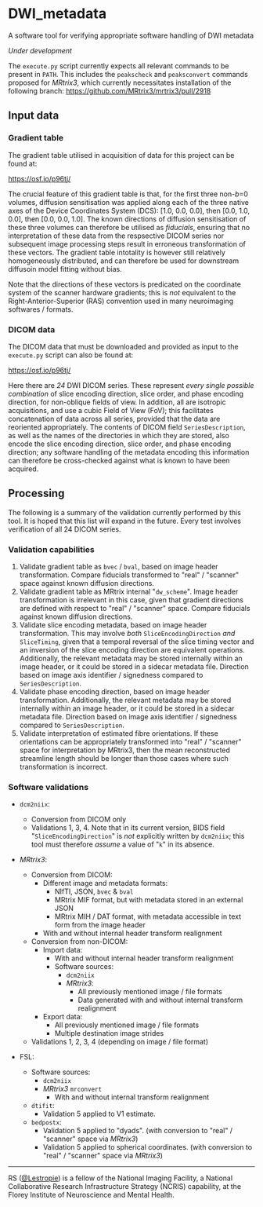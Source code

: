 # DWI_metadata

A software tool for verifying appropriate software handling of DWI metadata

*Under development*

The `execute.py` script currently expects all relevant commands to be present in `PATH`.
This includes the `peakscheck` and `peaksconvert` commands proposed for *MRtrix3*,
which currently necessitates installation of the following branch:
https://github.com/MRtrix3/mrtrix3/pull/2918

## Input data

### Gradient table

The gradient table utilised in acquisition of data for this project can be found at:

https://osf.io/p96tj/

The crucial feature of this gradient table is that,
for the first three non-*b*=0 volumes,
diffusion sensitisation was applied along each of the three native axes of the Device Coordinates System (DCS):
[1.0, 0.0, 0.0], then [0.0, 1.0, 0.0], then [0.0, 0.0, 1.0].
The known directions of diffusion sensitisation of these three volumes can therefore be utilised as *fiducials*,
ensuring that no interpretation of these data from the respsective DICOM series nor subsequent image processing steps
result in erroneous transformation of these vectors.
The gradient table intotality is however still relatively homogeneously distributed,
and can therefore be used for downstream diffusoin model fitting without bias.

Note that the directions of these vectors is predicated on the coordinate system of the scanner hardware gradients;
this is *not* equivalent to the Right-Anterior-Superior (RAS) convention used in many neuroimaging softwares / formats. 

### DICOM data

The DICOM data that must be downloaded and provided as input to the `execute.py` script can also be found at:

https://osf.io/p96tj/

Here there are *24* DWI DICOM series.
These represent *every single possible combination* of slice encoding direction, slice order, and phase encoding direction,
for non-oblique fields of view.
In addition, all are isotropic acquisitions,
and use a cubic Field of View (FoV);
this facilitates concatenation of data across all series,
provided that the data are reoriented appropriately.
The contents of DICOM field `SeriesDescription`,
as well as the names of the directories in which they are stored,
also encode the slice encoding direction, slice order, and phase encoding direction;
any software handling of the metadata encoding this information can therefore be cross-checked
against what is known to have been acquired.

## Processing

The following is a summary of the validation currently performed by this tool.
It is hoped that this list will expand in the future.
Every test involves verification of all 24 DICOM series.

### Validation capabilities

1.  Validate gradient table as `bvec` / `bval`, based on image header transformation.
    Compare fiducials transformed to "real" / "scanner" space against known diffusion directions.
2.  Validate gradient table as MRtrix internal "`dw_scheme`".
    Image header transformation is irrelevant in this case,
    given that gradient directions are defined with respect to "real" / "scanner" space.
    Compare fiducials against known diffusion directions.
3.  Validate slice encoding metadata, based on image header transformation.
    This may involve *both* `SliceEncodingDirection` *and* `SliceTiming`,
    given that a temporal reversal of the slice timing vector and an inversion of the slice encoding direction
    are equivalent operations.
    Additionally, the relevant metadata may be stored internally within an image header,
    or it could be stored in a sidecar metadata file.
    Direction based on image axis identifier / signedness compared to `SeriesDescription`.
4.  Validate phase encoding direction, based on image header transformation.
    Additionally, the relevant metadata may be stored internally within an image header,
    or it could be stored in a sidecar metadata file.
    Direction based on image axis identifier / signedness compared to `SeriesDescription`.
5.  Validate interpretation of estimated fibre orientations.
    If these orientations can be appropriately transformed into "real" / "scanner" space
    for interpretation by MRtrix3,
    then the mean reconstructed streamline length should be longer than those cases
    where such transformation is incorrect.

### Software validations

-   `dcm2niix`:
    -   Conversion from DICOM only
    -   Validations 1, 3, 4.
        Note that in its current version, BIDS field "`SliceEncodingDirection`" is *not* explicitly written by `dcm2niix`;
        this tool must therefore *assume* a value of "`k`" in its absence.

-   *MRtrix3*:
    -   Conversion from DICOM:
        -   Different image and metadata formats:
            -   NIfTI, JSON, `bvec` & `bval`
            -   MRtrix MIF format, but with metadata stored in an external JSON
            -   MRtrix MIH / DAT format, with metadata accessible in text form from the image header
        -   With and without internal header transform realignment
    -   Conversion from non-DICOM:
        -   Import data:
            -   With and without internal header transform realignment
            -   Software sources:
                -   `dcm2niix`
                -   *MRtrix3*:
                    -   All previously mentioned image / file formats
                    -   Data generated with and without internal transform realignment
        -   Export data:
            -   All previously mentioned image / file formats
            -   Multiple destination image strides
    -   Validations 1, 2, 3, 4 (depending on image / file format)

-   FSL:
    
    -   Software sources:
        -   `dcm2niix`
        -   *MRtrix3* `mrconvert`
            -   With and without internal transform realignment
    -   `dtifit`:
        -   Validation 5 applied to V1 estimate.
    -   `bedpostx`:
        -   Validation 5 applied to "dyads".
            (with conversion to "real" / "scanner" space via *MRtrix3*)
        -   Validation 5 applied to spherical coordinates.
            (with conversion to "real" / "scanner" space via *MRtrix3*)

-----

RS ([@Lestropie](https://github.com/Lestropie)) is a fellow of the National Imaging Facility,
a National Collaborative Research Infrastructure Strategy (NCRIS) capability,
at the Florey Institute of Neuroscience and Mental Health.
